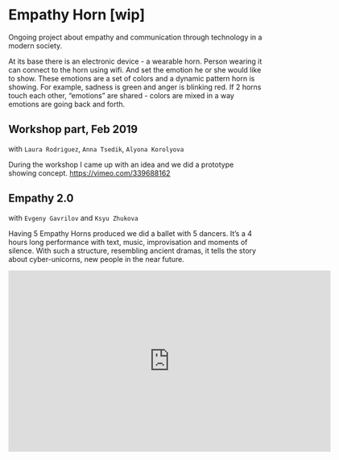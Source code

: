 # Empathy Horn [wip]

Ongoing project about empathy and communication through technology in a modern society.

At its base there is an electronic device - a wearable horn. Person wearing it can connect to the horn using wifi. And set the emotion he or she would like to show. These emotions are a set of colors and a dynamic pattern horn is showing. For example, sadness is green and anger is blinking red. If 2 horns touch each other, “emotions” are shared - colors are mixed in a way emotions are going back and forth.

## Workshop part, Feb 2019
with `Laura Rodriguez`, `Anna Tsedik`, `Alyona Korolyova`

During the workshop I came up with an idea and we did a prototype showing concept.
https://vimeo.com/339688162

## Empathy 2.0
with `Evgeny Gavrilov` and `Ksyu Zhukova`

Having 5 Empathy Horns produced we did a ballet with 5 dancers. It’s a 4 hours long performance with text, music, improvisation and moments of silence. With such a structure, resembling ancient dramas, it tells the story about cyber-unicorns, new people in the near future.

<iframe src="https://player.vimeo.com/video/559023136" width="640" height="360" frameborder="0" allow="autoplay; fullscreen; picture-in-picture" allowfullscreen></iframe>